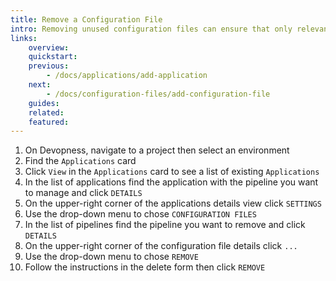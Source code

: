 ```yaml
---
title: Remove a Configuration File
intro: Removing unused configuration files can ensure that only relevant and necessary information is utilized, thereby reducing the risk of errors during the deployment process.
links:
    overview:
    quickstart:
    previous:
        - /docs/applications/add-application
    next:
        - /docs/configuration-files/add-configuration-file
    guides:
    related:
    featured:
---
```


1. On Devopness, navigate to a project then select an environment
2. Find the `Applications` card
3. Click `View` in the `Applications` card to see a list of existing `Applications`
4. In the list of applications find the application with the pipeline you want to manage and click `DETAILS`
5. On the upper-right corner of the applications details view click `SETTINGS`
6. Use the drop-down menu to chose `CONFIGURATION FILES`
8. In the list of pipelines find the pipeline you want to remove and click `DETAILS`
9. On the upper-right corner of the configuration file details click `...`
10. Use the drop-down menu to chose `REMOVE`
11. Follow the instructions in the delete form then click `REMOVE`
